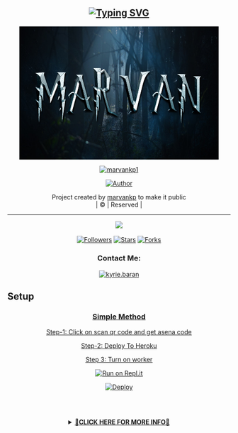 <div align="center">
  
## [![Typing SVG](https://readme-typing-svg.herokuapp.com?font=Times&color=7fffd4&size=25&lines=AVENGER+Whatsapp+Bot;With+Tons+of+features;Complete+Malayalam+content;Best+Bgm+Bot;Edited+from+WhatsAsena;Made+By+marvankp1)](https://bit.ly/3lC8I7t)


  <a href="https://youtu.be/iRLphwWvxrs" target="blank"><img align="center" src="Marvankp.jpg" height="300" width="450" /></a>
</p>
  
  <p align="center">
<a href="#"><img title="marvankp1" src="https://img.shields.io/badge/AVENGER-green?colorA=ff0000&colorB=ff0000&style=for-the-badge"></a>
</p>
  <p align="center">
<a href="https://github.com/marvankp1"><img title="Author" src="https://img.shields.io/badge/Author-marvankp1-avenger/Avenger?color=000000&style=for-the-badge&logo=whatsapp"></a>
</p>
</div>
<p align="center">
Project created by <a href="https://github.com/marvankp1">marvankp</a> to make it public
    <br>
       | © |
        Reserved |
    <br> 
</p>

----

  <p align="center">
  <a href="httsp://github.com/marvankp1/AVENGER">
    <img src="https://img.shields.io/github/repo-size/marvankp1/AVENGER?color=green&label=Repo%20total%20size&style=plastic">
<p align="center">
<a href="https://github.com/marvankp1/followers"><img title="Followers" src="https://img.shields.io/github/followers/marvankp1?color=f7df1e&style=flat-square"></a>
<a href="https://github.com/marvankp1/AVENGER/stargazers/"><img title="Stars" src="https://img.shields.io/github/stars/marvankp1/AVENGER?color=f7df1e&style=flat-square"></a>
<a href="https://github.com/marvankp1/AVENGER/network/members"><img title="Forks" src="https://img.shields.io/github/forks/marvankp1/AVENGER?color=f7df1e&style=flat-square"></a>


<h3 align="center">Contact Me:</h3>
<p align="center">
<a href="https://instagram.com/MARVAN871" target="blank"><img align="center" src="https://cdn.jsdelivr.net/npm/simple-icons@3.0.1/icons/instagram.svg" alt="kyrie.baran" height="30" width="40" /></a>

    
## Setup
<div align="center">

  ### <u> Simple Method <u>
  Step-1: Click on scan qr code and get asena code
  
  Step-2: Deploy To Heroku
  
  Step 3: Turn on worker
  
[![Run on Repl.it](https://repl.it/badge/github/quiec/whatsAlfa)](https://replit.com/@marvankp1/AVENGER-QR)

[![Deploy](https://www.herokucdn.com/deploy/button.svg)](https://dashboard.heroku.com/new?button-url=https%3A%2F%2Fgithub.com%2Ffarhan-dqz%2FJulie-Mwol&template=https%3A%2F%2Fgithub.com%2Fmarvankp1%2FAVENGER)
     <div align="left">
<br>
<br >
  </p>
  
  </p>
  

<div align="center">
<details>
    <summary>🔻<b>CLICK HERE FOR MORE INFO🔻</b></summary>
  
  </p>

<h4 align="center">Support Video For DEPLOY BOT 👇:</h4>
<div align="center">
<p align="center">

<a href="https://youtu.be/iRLphwWvxrs" target="blank"><img align="center" src="https://1.bp.blogspot.com/-53OCBTq51ck/YTjL9tQ2nrI/AAAAAAAAATU/7ibQYuRmxC4COer9QwPUxZFsFBE8OR6KwCLcBGAsYHQ/s1000/IMG-20210907-WA0271.jpg" height="180" width="300" /></a>


</p>

  
<div align="center">

## 📢 Guide
### Join Support Group 👇
   
<br>
  <div align="center">
    
  [![join](https://opportunitiesforyoungkenyans.co.ke/wp-content/uploads/2020/05/images.png-whatsapp.png)](https://chat.whatsapp.com/Eo11rBO1HLgEUeVdhLdAGr)
[![MARVANKP1](https://github.com/Platane/snk/raw/output/github-contribution-grid-snake.svg)](https://bit.ly/2XqQKMU)
   


### ⚠️ മുന്നറിയിപ്പ്! 
```
യൂസർബോട്ട് കാരണം; നിങ്ങളുടെ WhatsApp അക്കൗണ്ട് നിരോധിച്ചേക്കാം.
ഇതൊരു ഓപ്പൺ സോഴ്സ് പ്രോജക്റ്റാണ്, നിങ്ങൾ ചെയ്യുന്ന എല്ലാത്തിനും നിങ്ങൾ ഉത്തരവാദിയാണ്.
തീർച്ചയായും, AVENGER എക്സിക്യൂട്ടീവുകൾ ഉത്തരവാദിത്തം ഏറ്റെടുക്കുന്നില്ല.
അസേന സ്ഥാപിക്കുന്നതിലൂടെ, നിങ്ങൾ ഈ ഉത്തരവാദിത്തങ്ങൾ സ്വീകരിച്ചതായി കണക്കാക്കപ്പെടുന്നു.
വ്യാജ നമ്പറുകൾ ഉപയോഗിച്ച് ഉപയോഗിക്കാൻ ശ്രമിക്കുക.
```

## Developers
  <div align="center">
    
  [![MARVANKP1](https://github.com/marvankp1.png?size=100)](https://github.com/marvankp1) 
----|
   [MARVAN KP](https://github.com/marvankp1) 
Base, Bug Fixes, Modules
  </div>
   
  
## License
This project is protected by `GNU General Public Licence v3.0` license.

### Disclaimer
`WhatsApp` name, its variations and the logo are registered trademarks of Facebook. We have nothing to do with the registered trademark

  <div align="center">
  
[![Typing SVG](https://readme-typing-svg.herokuapp.com?font=Bomber+Escort&color=7fffd4&size=30&lines=AVENGER+BOT+SET)](https://bit.ly/3lC8I7t)
